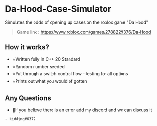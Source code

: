 # Da-Hood-Case-Simulator
Simulates the odds of opening up cases on the roblox game "Da Hood"

>Game link : https://www.roblox.com/games/2788229376/Da-Hood

## How it works?

- ⭐Written fully in C++ 20 Standard
- ⭐Random number seeded
- ⭐Put through a switch control flow - testing for all options
- ⭐Prints out what you would of gotten


## Any Questions
- 🤔If you believe there is an error add my discord and we can discuss it
 ```
- kiddjng#6372
```
